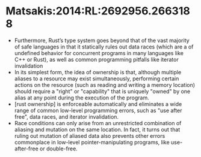 # Matsakis:2014:RL:2692956.2663188
- Furthermore, Rust’s type system goes beyond that of the vast majority of safe languages in that it statically rules out data races (which are a of undefined behavior for concurrent programs in many languages like C++ or Rust), as well as common programming pitfalls like iterator invalidation
- In its simplest form, the idea of ownership is that, although multiple aliases to a resource may exist simultaneously, performing certain actions on the resource (such as reading and writing a memory location) should require a "right" or "capability" that is uniquely "owned" by one alias at  any point during the execution of the program.
- [rust ownership] is enforceable automatically and eliminates a wide range of common low-level programming errors, such as "use after free", data races, and iterator invalidation. 
- Race conditions can only arise from an unrestricted combination
of aliasing and mutation on the same location. In fact, it turns out that ruling out mutation of
aliased data also prevents other errors commonplace in low-level pointer-manipulating programs,
like use-after-free or double-free. 